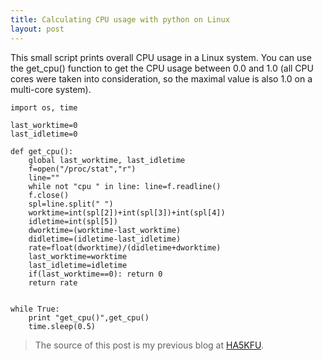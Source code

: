```yaml
---
title: Calculating CPU usage with python on Linux
layout: post
---
```

This small script prints overall CPU usage in a Linux system. You can use the get_cpu() function to get the CPU usage between 0.0 and 1.0 (all CPU cores were taken into consideration, so the maximal value is also 1.0 on a multi-core system).


	import os, time
	
	last_worktime=0
	last_idletime=0
	
	def get_cpu():
		global last_worktime, last_idletime
		f=open("/proc/stat","r")
		line=""
		while not "cpu " in line: line=f.readline()
		f.close()
		spl=line.split(" ")
		worktime=int(spl[2])+int(spl[3])+int(spl[4])
		idletime=int(spl[5])
		dworktime=(worktime-last_worktime)
		didletime=(idletime-last_idletime)
		rate=float(dworktime)/(didletime+dworktime)
		last_worktime=worktime
		last_idletime=idletime
		if(last_worktime==0): return 0
		return rate
	
	
	while True:
		print "get_cpu()",get_cpu()
		time.sleep(0.5)

> The source of this post is my previous blog at [HA5KFU](http://ha5kfu.sch.bme.hu).

